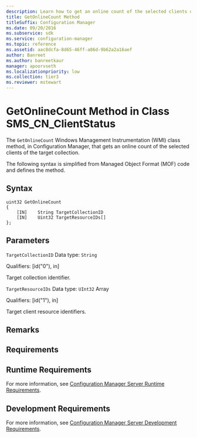 ```yaml
---
description: Learn how to get an online count of the selected clients of the target collection using GetOnlineCount class method.
title: GetOnlineCount Method
titleSuffix: Configuration Manager
ms.date: 09/20/2016
ms.subservice: sdk
ms.service: configuration-manager
ms.topic: reference
ms.assetid: aac8dcfa-8d65-46ff-a86d-9b62a2a16aef
author: Banreet
ms.author: banreetkaur
manager: apoorvseth
ms.localizationpriority: low
ms.collection: tier3
ms.reviewer: mstewart
---
```

# GetOnlineCount Method in Class SMS_CN_ClientStatus
The `GetOnlineCount` Windows Management Instrumentation (WMI) class method, in Configuration Manager, that gets an online count of the selected clients of the target collection.

 The following syntax is simplified from Managed Object Format (MOF) code and defines the method.

## Syntax

```
uint32 GetOnlineCount
{
    [IN]    String TargetCollectionID
    [IN]    Uint32 TargetResourceIDs[]
};
```

## Parameters
 `TargetCollectionID`
 Data type: `String`

 Qualifiers: [id("0"), in]

 Target collection identifier.

 `TargetResourceIDs`
 Data type: `UInt32` Array

 Qualifiers: [id("1"), in]

 Target client resource identifiers.

## Remarks

## Requirements

## Runtime Requirements
 For more information, see [Configuration Manager Server Runtime Requirements](../../../../../develop/core/reqs/server-runtime-requirements.md).

## Development Requirements
 For more information, see [Configuration Manager Server Development Requirements](../../../../../develop/core/reqs/server-development-requirements.md).
